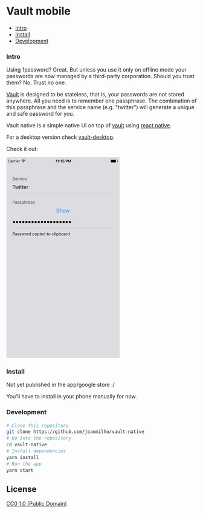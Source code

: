 # Vault mobile

- [Intro](#intro)
- [Install](#install)
- [Development](#development)

### Intro

Using 1password? Great. But unless you use it only on offline mode your
passwords are now managed by a third-party corporation. Should you trust them?
No. Trust no one.

[Vault](https://github.com/jcoglan/vault/) is designed to be stateless, that is,
your passwords are not stored anywhere. All you need is to remember one
passphrase. The combination of this passphrase and the service name (e.g.
"twitter") will generate a unique and safe password for you.

Vault native is a simple native UI on top of
[vault](https://github.com/jcoglan/vault/) using
[react native](https://facebook.github.io/react-native/).

For a desktop version check [vault-desktop](https://github.com/joaomilho/vault-desktop).

Check it out:

<img src="assets/shot.png" width="300" />

### Install

Not yet published in the app/google store :/

You'll have to install in your phone manually for now.

### Development

```bash
# Clone this repository
git clone https://github.com/joaomilho/vault-native
# Go into the repository
cd vault-native
# Install dependencies
yarn install
# Run the app
yarn start
```

## License

[CC0 1.0 (Public Domain)](LICENSE.md)
